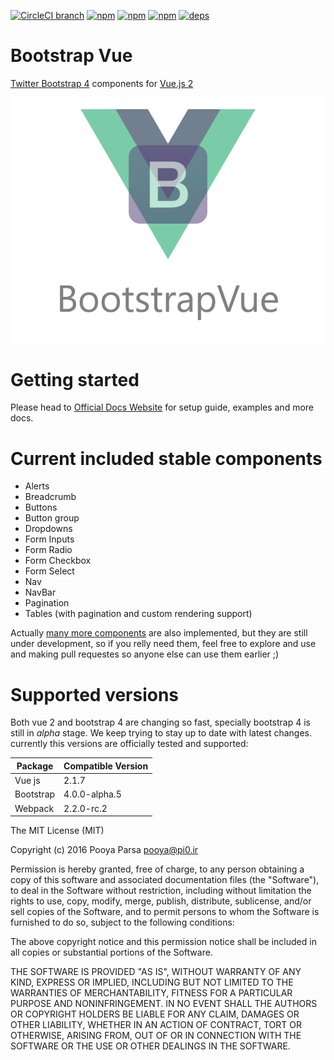 [![CircleCI branch](https://img.shields.io/circleci/project/github/bootstrap-vue/bootstrap-vue/master.svg?style=flat-square)]()
[![npm](https://img.shields.io/npm/dt/bootstrap-vue.svg?style=flat-square)]()
[![npm](https://img.shields.io/npm/v/bootstrap-vue.svg?style=flat-square)]()
[![npm](https://img.shields.io/npm/l/bootstrap-vue.svg?style=flat-square)]()
[![deps](https://img.shields.io/david/dev/bootstrap-vue/bootstrap-vue.svg)]()

# Bootstrap Vue
[Twitter Bootstrap 4](https://v4-alpha.getbootstrap.com/) components for [Vue.js 2](https://vuejs.org/)

<p align="center"><img src="https://github.com/bootstrap-vue/bootstrap-vue/raw/master/banner.png"></p>

# Getting started
Please head to [Official Docs Website](https://bootstrap-vue.github.io) for setup guide, examples and more docs.

# Current included stable components

- Alerts
- Breadcrumb
- Buttons
- Button group
- Dropdowns
- Form Inputs
- Form Radio
- Form Checkbox
- Form Select
- Nav
- NavBar
- Pagination
- Tables (with pagination and custom rendering support)

Actually [many more components](https://github.com/bootstrap-vue/bootstrap-vue/tree/master/components) are also implemented, but they are still under development, so if you relly need them, feel free to explore and use and making pull requestes so anyone else can use them earlier ;)

# Supported versions
Both vue 2 and bootstrap 4 are changing so fast, specially bootstrap 4 is still in *alpha* stage. We keep trying to stay up to date with latest changes. currently this versions are officially tested and supported:

Package   | Compatible Version
----------|---------------------
Vue js        | 2.1.7
Bootstrap | 4.0.0-alpha.5
Webpack   | 2.2.0-rc.2


   
   

The MIT License (MIT)

Copyright (c) 2016 Pooya Parsa <pooya@pi0.ir>

Permission is hereby granted, free of charge, to any person obtaining a copy
of this software and associated documentation files (the "Software"), to deal
in the Software without restriction, including without limitation the rights
to use, copy, modify, merge, publish, distribute, sublicense, and/or sell
copies of the Software, and to permit persons to whom the Software is
furnished to do so, subject to the following conditions:

The above copyright notice and this permission notice shall be included in all
copies or substantial portions of the Software.

THE SOFTWARE IS PROVIDED "AS IS", WITHOUT WARRANTY OF ANY KIND, EXPRESS OR
IMPLIED, INCLUDING BUT NOT LIMITED TO THE WARRANTIES OF MERCHANTABILITY,
FITNESS FOR A PARTICULAR PURPOSE AND NONINFRINGEMENT. IN NO EVENT SHALL THE
AUTHORS OR COPYRIGHT HOLDERS BE LIABLE FOR ANY CLAIM, DAMAGES OR OTHER
LIABILITY, WHETHER IN AN ACTION OF CONTRACT, TORT OR OTHERWISE, ARISING FROM,
OUT OF OR IN CONNECTION WITH THE SOFTWARE OR THE USE OR OTHER DEALINGS IN THE
SOFTWARE.
